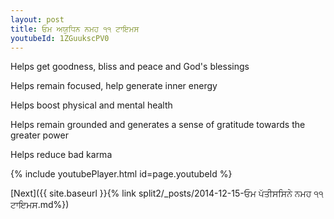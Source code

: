 ```yaml
---
layout: post
title: ਓਮ ਅਯੁਧਿਨ ਨਮਹ ੧੧ ਟਾਇਮਸ
youtubeId: 1ZGuukscPV0
---
```

 
 
Helps get goodness, bliss and peace and God's blessings
 
Helps remain focused, help generate inner energy 
 
Helps boost physical and mental health 
 
Helps remain grounded and generates a sense of gratitude towards the greater power 
 
Helps reduce bad karma
 
 
 
 


{% include youtubePlayer.html id=page.youtubeId %}
 
[Next]({{ site.baseurl }}{% link  split2/_posts/2014-12-15-ਓਮ ਪੱਤੀਸਸਿਨੇ ਨਮਹ ੧੧ ਟਾਇਮਸ.md%})
 
